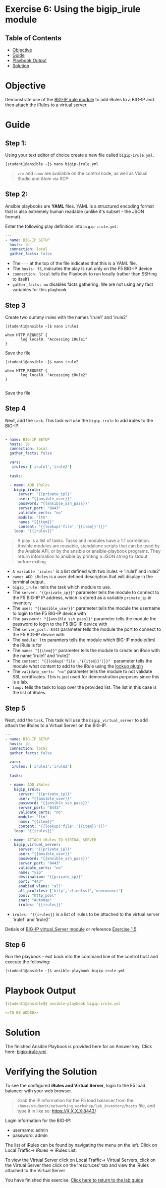 # Exercise 6: Using the bigip_irule module

## Table of Contents

- [Objective](#objective)
- [Guide](#guide)
- [Playbook Output](#playbook-output)
- [Solution](#solution)

# Objective

Demonstrate use of the [BIG-IP irule module](https://docs.ansible.com/ansible/latest/modules/bigip_irule_module.html) to add iRules to a BIG-IP and then attach the iRules to a virtual server.

# Guide

## Step 1:

Using your text editor of choice create a new file called `bigip-irule.yml`.

```
[student1@ansible ~]$ nano bigip-irule.yml
```

>`vim` and `nano` are available on the control node, as well as Visual Studio and Atom via RDP

## Step 2:

Ansible playbooks are **YAML** files. YAML is a structured encoding format that is also extremely human readable (unlike it's subset - the JSON format).

Enter the following play definition into `bigip-irule.yml`:

``` yaml
---
- name: BIG-IP SETUP
  hosts: lb
  connection: local
  gather_facts: false
```

- The `---` at the top of the file indicates that this is a YAML file.
- The `hosts: f5`,  indicates the play is run only on the F5 BIG-IP device
- `connection: local` tells the Playbook to run locally (rather than SSHing to itself)
- `gather_facts: no` disables facts gathering.  We are not using any fact variables for this playbook.

## Step 3

Create two dummy irules with the names 'irule1' and 'irule2'

```
[student1@ansible ~]$ nano irule1

when HTTP_REQUEST {
       log local0. "Accessing iRule1"
}

```
Save the file

```
[student1@ansible ~]$ nano irule2

when HTTP_REQUEST {
       log local0. "Accessing iRule2"
}
    
```
Save the file

## Step 4

Next, add the `task`. This task will use the `bigip-irule` to add irules to the BIG-IP.

``` yaml
---
- name: BIG-IP SETUP
  hosts: lb
  connection: local
  gather_facts: false

  vars:
   irules: ['irule1','irule2']
   
  tasks:

  - name: ADD iRules
    bigip_irule:
      server: "{{private_ip}}"
      user: "{{ansible_user}}"
      password: "{{ansible_ssh_pass}}"
      server_port: "8443"
      validate_certs: "no"
      module: "ltm"
      name: "{{item}}"
      content: "{{lookup('file','{{item}}')}}"
    loop: "{{irules}}"
```

>A play is a list of tasks. Tasks and modules have a 1:1 correlation.  Ansible modules are reusable, standalone scripts that can be used by the Ansible API, or by the ansible or ansible-playbook programs. They return information to ansible by printing a JSON string to stdout before exiting.

- `A variable 'irules'` is a list defined with two irules => 'irule1' and irule2'
- `name: ADD iRules` is a user defined description that will display in the terminal output.
- `bigip_irule:` tells the task which module to use.
- The `server: "{{private_ip}}"` parameter tells the module to connect to the F5 BIG-IP IP address, which is stored as a variable `private_ip` in inventory
- The `user: "{{ansible_user}}"` parameter tells the module the username to login to the F5 BIG-IP device with
- The `password: "{{ansible_ssh_pass}}"` parameter tells the module the password to login to the F5 BIG-IP device with
- The `server_port: 8443` parameter tells the module the port to connect to the F5 BIG-IP device with
- The `module: ltm` paramters tells the module which BIG-IP module(ltm) the iRule is for
- The `name: "{{item}}"` parameter tells the module to create an iRule with the name 'irule1' and 'irule2'
- The `content: "{{lookup('file','{{item}}')}}" ` parameter tells the module what content to add to the iRule using the [lookup plugin](https://docs.ansible.com/ansible/latest/plugins/lookup.html)
- The `validate_certs: "no"` parameter tells the module to not validate SSL certificates.  This is just used for demonstration purposes since this is a lab.
- `loop:` tells the task to loop over the provided list.  The list in this case is the list of iRules.

## Step 5

Next, add the `task`. This task will use the `bigip_virtual_server` to add attach the iRules to a Virtual Server on the BIG-IP.

``` yaml
---
- name: BIG-IP SETUP
  hosts: lb
  connection: local
  gather_facts: false

  vars:
   irules: ['irule1','irule2']
   
  tasks:

  - name: ADD iRules
    bigip_irule:
      server: "{{private_ip}}"
      user: "{{ansible_user}}"
      password: "{{ansible_ssh_pass}}"
      server_port: "8443"
      validate_certs: "no"
      module: "ltm"
      name: "{{item}}"
      content: "{{lookup('file','{{item}}')}}"
    loop: "{{irules}}"
    
  - name: ATTACH iRules TO VIRTUAL SERVER
    bigip_virtual_server:
      server: "{{private_ip}}"
      user: "{{ansible_user}}"
      password: "{{ansible_ssh_pass}}"
      server_port: "8443"
      validate_certs: "no"
      name: "vip"
      destination: "{{private_ip}}"
      port: "443"
      enabled_vlans: "all"
      all_profiles: ['http','clientssl','oneconnect']
      pool: "http_pool"
      snat: "Automap"
      irules: "{{irules}}"
```

- `irules: "{{irules}}` is a list of irules to be attached to the virtual server 'irule1' and 'irule2'

Detials of [BIG-IP virtual_Server module](https://docs.ansible.com/ansible/latest/modules/bigip_irule_module.html) 
or reference [Exercise 1.5](https://github.com/network-automation/linklight/blob/master/exercises/ansible_f5/1.5-add-virtual-server/bigip-virtual-server.yml)

## Step 6

Run the playbook - exit back into the command line of the control host and execute the following:

```
[student1@ansible ~]$ ansible-playbook bigip-irule.yml
```

# Playbook Output

```yaml
[student1@ansible]$ ansible-playbook bigip-irule.yml

<<TO BE ADDED>>
```

# Solution

The finished Ansible Playbook is provided here for an Answer key.  Click here: [bigip-irule.yml](https://github.com/network-automation/linklight/blob/master/exercises/ansible_f5/1.6-add-irules/bigip-irule.yml).

# Verifying the Solution

To see the configured **iRules and Virtual Server**, login to the F5 load balancer with your web browser.  

>Grab the IP information for the F5 load balancer from the `/home/studentX/networking_workshop/lab_inventory/hosts` file, and type it in like so: https://X.X.X.X:8443/

Login information for the BIG-IP:
- username: admin
- password: admin

The list of iRules can be found by navigating the menu on the left. Click on Local Traffic-> iRules -> iRules List. 

To view the Virtual Server click on Local Traffic-> Virtual Servers, click on the Virtual Server then click on the 'resoruces' tab and view the iRules attached to the Virtual Server

You have finished this exercise.  [Click here to return to the lab guide](../README.md)
